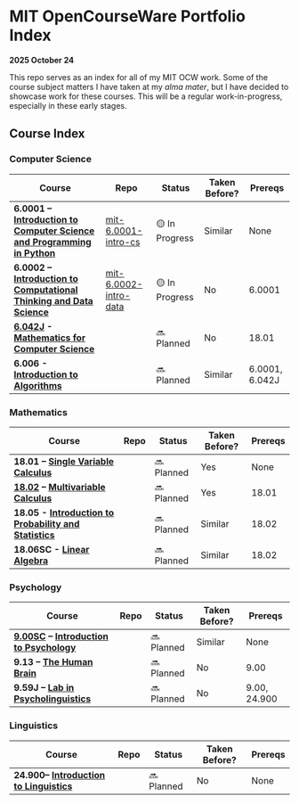 # MIT OpenCourseWare Portfolio Index
**2025 October 24**

This repo serves as an index for all of my MIT OCW work. Some of the course subject matters I have taken at my *alma mater*, but I have decided to showcase work for these courses. This will be a regular work-in-progress, especially in these early stages.

## Course Index

### Computer Science

| Course | Repo | Status | Taken Before? | Prereqs |
|--------|-------|---------|---------|---------|
| **6.0001 – [Introduction to Computer Science and Programming in Python](https://ocw.mit.edu/courses/6-0001-introduction-to-computer-science-and-programming-in-python-fall-2016/)** | [mit-6.0001-intro-cs](https://github.com/nescient-18/mit-6.0001-intro-cs) | 🟡 In Progress | Similar | None |
| **6.0002 – [Introduction to Computational Thinking and Data Science](https://ocw.mit.edu/courses/6-0002-introduction-to-computational-thinking-and-data-science-fall-2016/)** | [mit-6.0002-intro-data](https://github.com/nescient-18/mit-6.0002-intro-data) | 🟡 In Progress | No | 6.0001 |
| **[6.042J](https://openlearninglibrary.mit.edu/courses/course-v1:OCW+6.042J+2T2019/course/) - [Mathematics for Computer Science](https://ocw.mit.edu/courses/6-042j-mathematics-for-computer-science-fall-2010/)** | | 🔜 Planned | No | 18.01 |
| **6.006 - [Introduction to Algorithms](https://ocw.mit.edu/courses/6-006-introduction-to-algorithms-spring-2020/)** | | 🔜 Planned | Similar | 6.0001, 6.042J |


### Mathematics

| Course | Repo | Status | Taken Before? | Prereqs |
|--------|-------|---------|---------|---------|
| **18.01 – [Single Variable Calculus](https://ocw.mit.edu/courses/18-01-single-variable-calculus-fall-2006/)** |  | 🔜 Planned | Yes | None |
| **[18.02](https://ocw.mit.edu/courses/18-02sc-multivariable-calculus-fall-2010/) – [Multivariable Calculus](https://ocw.mit.edu/courses/18-02-multivariable-calculus-fall-2007/)** |  | 🔜 Planned | Yes | 18.01 |
| **18.05 - [Introduction to Probability and Statistics](https://ocw.mit.edu/courses/18-05-introduction-to-probability-and-statistics-spring-2022/)** | | 🔜 Planned | Similar | 18.02 |
| **18.06SC - [Linear Algebra](https://ocw.mit.edu/courses/18-06sc-linear-algebra-fall-2011/)** | | 🔜 Planned | Similar | 18.02 |

### Psychology

| Course | Repo | Status | Taken Before? | Prereqs |
|--------|-------|---------|---------|---------|
| **[9.00SC](https://ocw.mit.edu/courses/9-00-introduction-to-psychology-fall-2004/) – [Introduction to Psychology](https://ocw.mit.edu/courses/9-00sc-introduction-to-psychology-fall-2011/)** |  | 🔜 Planned | Similar | None |
| **9.13 – [The Human Brain](https://ocw.mit.edu/courses/9-13-the-human-brain-spring-2019/)** |  | 🔜 Planned | No | 9.00 |
| **9.59J – [Lab in Psycholinguistics](https://ocw.mit.edu/courses/9-59j-lab-in-psycholinguistics-spring-2017/)** |  | 🔜 Planned | No | 9.00, 24.900

### Linguistics

| Course | Repo | Status | Taken Before? | Prereqs |
|--------|-------|---------|---------|---------|
| **24.900– [Introduction to Linguistics](https://ocw.mit.edu/courses/24-900-introduction-to-linguistics-spring-2022/)** |  | 🔜 Planned | No | None |



 
